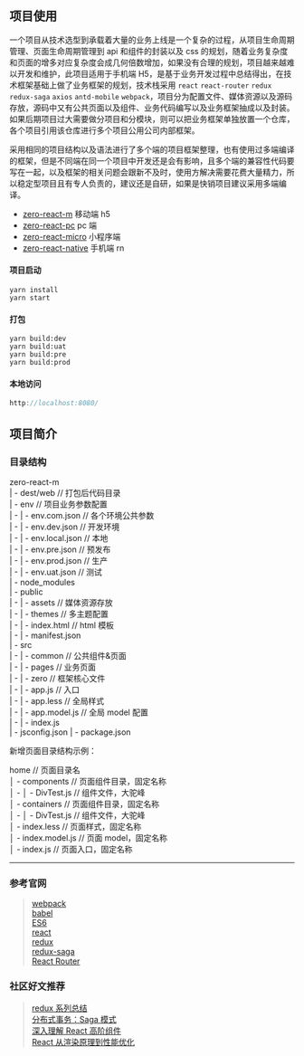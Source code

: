 ## 项目使用

一个项目从技术选型到承载着大量的业务上线是一个复杂的过程，从项目生命周期管理、页面生命周期管理到 api 和组件的封装以及 css 的规划，随着业务复杂度和页面的增多对应复杂度会成几何倍数增加，如果没有合理的规划，项目越来越难以开发和维护，此项目适用于手机端 H5，是基于业务开发过程中总结得出，在技术框架基础上做了业务框架的规划，技术栈采用 `react` `react-router` `redux` `redux-saga` `axios` `antd-mobile` `webpack`，项目分为配置文件、媒体资源以及源码存放，源码中又有公共页面以及组件、业务代码编写以及业务框架抽成以及封装。如果后期项目过大需要做分项目和分模块，则可以把业务框架单独放置一个仓库，各个项目引用该仓库进行多个项目公用公司内部框架。

采用相同的项目结构以及语法进行了多个端的项目框架整理，也有使用过多端编译的框架，但是不同端在同一个项目中开发还是会有影响，且多个端的兼容性代码要写在一起，以及框架的相关问题会跟新不及时，使用方解决需要花费大量精力，所以稳定型项目且有专人负责的，建议还是自研，如果是快销项目建议采用多端编译。

- [zero-react-m](https://github.com/jason-gkq/zero-react-m) 移动端 h5
- [zero-react-pc](https://github.com/jason-gkq/zero-react-pc) pc 端
- [zero-react-micro](https://github.com/jason-gkq/zero-react-micro) 小程序端
- [zero-react-native](https://github.com/jason-gkq/zero-react-native) 手机端 rn

#### 项目启动

```shell
yarn install
yarn start
```

#### 打包

```shell
yarn build:dev
yarn build:uat
yarn build:pre
yarn build:prod
```

#### 本地访问

```js
http://localhost:8080/
```

## 项目简介

### 目录结构

zero-react-m  
| - dest/web // 打包后代码目录  
| - env // 项目业务参数配置  
| - | - env.com.json // 各个环境公共参数  
| - | - env.dev.json // 开发环境  
| - | - env.local.json // 本地  
| - | - env.pre.json // 预发布  
| - | - env.prod.json // 生产  
| - | - env.uat.json // 测试  
| - node_modules  
| - public  
| - | - assets // 媒体资源存放  
| - | - themes // 多主题配置  
| - | - index.html // html 模板  
| - | - manifest.json  
| - src  
| - | - common // 公共组件&页面  
| - | - pages // 业务页面  
| - | - zero // 框架核心文件  
| - | - app.js // 入口  
| - | - app.less // 全局样式  
| - | - app.model.js // 全局 model 配置  
| - | - index.js  
| - jsconfig.json
| - package.json

新增页面目录结构示例：

home // 页面目录名  
│ - components // 页面组件目录，固定名称  
│ - │ - DivTest.js // 组件文件，大驼峰  
│ - containers // 页面组件目录，固定名称  
│ - │ - DivTest.js // 组件文件，大驼峰  
│ - index.less // 页面样式，固定名称  
│ - index.model.js // 页面 model，固定名称  
│ - index.js // 页面入口，固定名称

---

### 参考官网

> [webpack](https://webpack.docschina.org/concepts/)  
> [babel](https://www.babeljs.cn/docs/options)  
> [ES6](http://es6.ruanyifeng.com/)  
> [react](https://react.docschina.org/docs/getting-started.html)  
> [redux](http://cn.redux.js.org/)  
> [redux-saga](https://redux-saga-in-chinese.js.org/)  
> [React Router](https://react-guide.github.io/react-router-cn/docs/Introduction.html)

### 社区好文推荐

> [redux 系列总结](https://juejin.cn/post/6880011662926364679)  
> [分布式事务：Saga 模式](https://www.jianshu.com/p/e4b662407c66?from=timeline&isappinstalled=0)  
> [深入理解 React 高阶组件](https://www.jianshu.com/p/0aae7d4d9bc1)  
> [React 从渲染原理到性能优化](https://www.cnblogs.com/chaoyuehedy/p/9638848.html)
